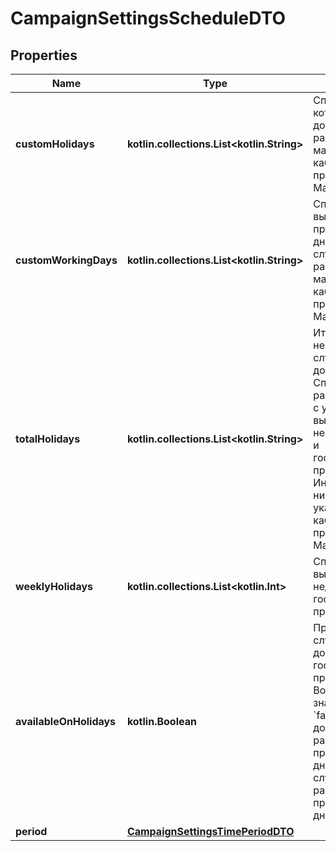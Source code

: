 
# CampaignSettingsScheduleDTO

## Properties
| Name | Type | Description | Notes |
| ------------ | ------------- | ------------- | ------------- |
| **customHolidays** | **kotlin.collections.List&lt;kotlin.String&gt;** | Список дней, в которые служба доставки не работает. Дни магазин указал в кабинете продавца на Маркете. |  |
| **customWorkingDays** | **kotlin.collections.List&lt;kotlin.String&gt;** | Список выходных и праздничных дней, в которые служба доставки работает. Дни магазин указал в кабинете продавца на Маркете. |  |
| **totalHolidays** | **kotlin.collections.List&lt;kotlin.String&gt;** | Итоговый список нерабочих дней службы доставки. Список рассчитывается с учетом выходных, нерабочих дней и государственных праздников. Информацию по ним магазин указывает в кабинете продавца на Маркете. |  |
| **weeklyHolidays** | **kotlin.collections.List&lt;kotlin.Int&gt;** | Список выходных дней недели и государственных праздников. |  |
| **availableOnHolidays** | **kotlin.Boolean** | Признак работы службы доставки в государственные праздники. Возможные значения. * &#x60;false&#x60; — служба доставки не работает в праздничные дни. * &#x60;true&#x60; — служба доставки работает в праздничные дни.  |  [optional] |
| **period** | [**CampaignSettingsTimePeriodDTO**](CampaignSettingsTimePeriodDTO.md) |  |  [optional] |



